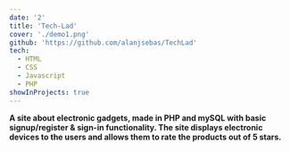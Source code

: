 ```yaml
---
date: '2'
title: 'Tech-Lad'
cover: './demo1.png'
github: 'https://github.com/alanjsebas/TechLad'
tech:
  - HTML
  - CSS
  - Javascript
  - PHP
showInProjects: true
---
```


<b>A site about electronic gadgets, made in PHP and mySQL with basic signup/register & sign-in functionality. The site displays electronic devices to the users and allows them to rate the products out of 5 stars.<b>
